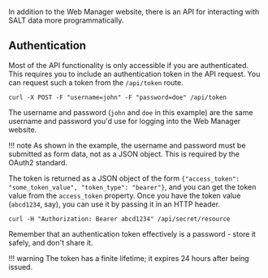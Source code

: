 In addition to the Web Manager website, there is an API for interacting with SALT data more programmatically.

## Authentication

Most of the API functionality is only accessible if you are authenticated. This requires you to include an authentication token in the API request. You can request such a token from the `/api/token` route.

```shell
curl -X POST -F "username=john" -F "password=doe" /api/token
```

The username and password (`john` and `doe` in this example) are the same username and password you'd use for logging into the Web Manager website.

!!! note
    As shown in the example, the username and password must be submitted as form data, not as a JSON object. This is required by the OAuth2 standard.

The token is returned as a JSON object of the form `{"access_token": "some_token_value", "token_type": "bearer"}`, and you can get the token value from the `access_token` property. Once you have the token value (`abcd1234`, say), you can use it by passing it in an HTTP header.

```shell
curl -H "Authorization: Bearer abcd1234" /api/secret/resource
```

Remember that an authentication token effectively is a password - store it safely, and don't share it.

!!! warning
    The token has a finite lifetime; it expires 24 hours after being issued.
